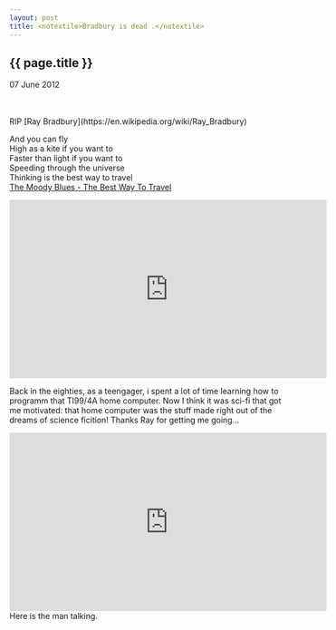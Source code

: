 ```yaml
---
layout: post
title: <notextile>Bradbury is dead .</notextile>
---
```


{{ page.title }}
----------------

<p class="publish_date">
07 June 2012
    </p>
<br><br>
RIP [Ray Bradbury](https://en.wikipedia.org/wiki/Ray_Bradbury)


And you can fly<br>High as a kite if you want to<br>Faster than light if you want to<br>Speeding through the universe<br>Thinking is the best way to travel<br><a class="ot-anchor" href="http://www.youtube.com/watch?v=36lJMpzbOA4">The Moody Blues - The Best Way To Travel</a>


<iframe width="560" height="315" src="https://www.youtube.com/embed/36lJMpzbOA4" frameborder="0" allow="accelerometer; autoplay; encrypted-media; gyroscope; picture-in-picture" allowfullscreen></iframe>

Back in the eighties, as a teengager, i spent a lot of time learning how to programm that TI99/4A home computer. Now I think it was sci-fi that got me motivated: that home computer was the stuff made right out of the dreams of science ficition!
Thanks Ray for getting me going...

<iframe width="560" height="315" src="https://www.youtube.com/embed/_W-r7ABrMYU" frameborder="0" allow="accelerometer; autoplay; encrypted-media; gyroscope; picture-in-picture" allowfullscreen></iframe>
Here is the man talking.
